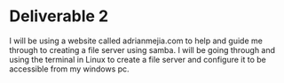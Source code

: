 # Deliverable 2
I will be using a website called adrianmejia.com to help and guide me through to creating a file server using samba. I will be going through and using the terminal in Linux to create a file server and configure it to be accessible from my windows pc.